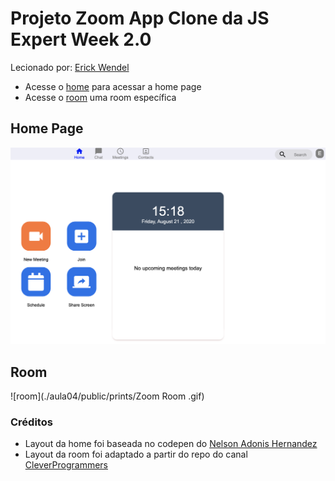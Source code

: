# Projeto Zoom App Clone da JS Expert Week 2.0


Lecionado por: [Erick Wendel](https://github.com/ErickWendel)

- Acesse o [home](./aula04/public/pages/home/index.html) para acessar a home page
- Acesse o [room](./aula04/public/page/room/index.html) uma room específica

## Home Page

![home page](./aula04/public/prints/home.png)

## Room

![room](./aula04/public/prints/Zoom Room .gif)

### Créditos

- Layout da home foi baseada no codepen do [Nelson Adonis Hernandez](https://codepen.io/nelsonher019/pen/eYZBqOm)
- Layout da room foi adaptado a partir do repo do canal [CleverProgrammers](https://github.com/CleverProgrammers/nodejs-zoom-clone/blob/master/views/room.ejs)

